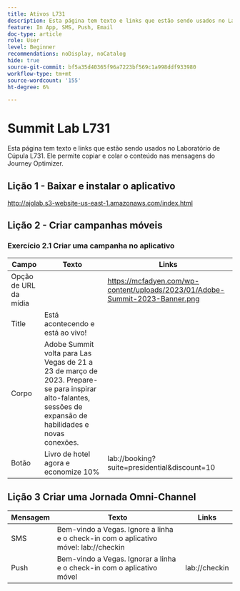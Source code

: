 ```yaml
---
title: Ativos L731
description: Esta página tem texto e links que estão sendo usados no Laboratório de Cúpula L731.
feature: In App, SMS, Push, Email
doc-type: article
role: User
level: Beginner
recommendations: noDisplay, noCatalog
hide: true
source-git-commit: bf5a35d40365f96a7223bf569c1a998ddf933980
workflow-type: tm+mt
source-wordcount: '155'
ht-degree: 6%

---
```



# Summit Lab L731

Esta página tem texto e links que estão sendo usados no Laboratório de Cúpula L731. Ele permite copiar e colar o conteúdo nas mensagens do Journey Optimizer.

## Lição 1 - Baixar e instalar o aplicativo

http://ajolab.s3-website-us-east-1.amazonaws.com/index.html

## Lição 2 - Criar campanhas móveis

### Exercício 2.1 Criar uma campanha no aplicativo

| Campo | Texto | Links |
|----|----|----|
| Opção de URL da mídia |  | https://mcfadyen.com/wp-content/uploads/2023/01/Adobe-Summit-2023-Banner.png |
| Title | Está acontecendo e está ao vivo! |  |
| Corpo | Adobe Summit volta para Las Vegas de 21 a 23 de março de 2023. Prepare-se para inspirar alto-falantes, sessões de expansão de habilidades e novas conexões. |  |
| Botão | Livro de hotel agora e economize 10% | lab://booking?suite=presidential&amp;discount=10 |


## Lição 3 Criar uma Jornada Omni-Channel

| Mensagem | Texto | Links |
|----|----|----|
| SMS | Bem-vindo a Vegas. Ignore a linha e o check-in com o aplicativo móvel: lab://checkin |  |
| Push | Bem-vindo a Vegas. Ignorar a linha e o check-in com o aplicativo móvel | lab://checkin |


